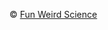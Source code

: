  <footer>
   <div class = 'flex-in'>
    <div class = 'icons'>
      <span><a href = 'https://www.facebook.com/FunWeirdScience/' class = 'facebook' target = '_blank'><i class = 'fab fa-facebook-f'></i></a></span>
      <span><a href = 'https://twitter.com/funweirdscience/' class = 'twitter' target = '_blank'><i class = 'fab fa-twitter'></i></a></span>
      <span><a href = 'https://www.instagram.com/funweirdscience/' class = 'instagram' target = '_blank'><i class = 'fab fa-instagram'></i></a></span>
    </div>
    <p>&copy; <span id = 'year'></span> <a href = '{{site.baserul}}/' class = 'mark'>Fun Weird Science</a></p>
   </div>
</footer>
<script   src='https://code.jquery.com/jquery-3.1.0.min.js'   integrity='sha256-cCueBR6CsyA4/9szpPfrX3s49M9vUU5BgtiJj06wt/s='   crossorigin='anonymous'></script>
<script src = '{{site.baseurl}}/index.js'></script>
